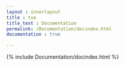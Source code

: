 ```yaml
---
layout : innerlayout
title : tue
title_text : Documentation
permalink: /Documentation/docindex.html
documentation : true

---
```


{% include Documentation/docindex.html %}
